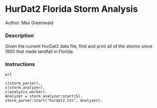 # HurDat2 Florida Storm Analysis
Author: Max Greenwald

### Description
Given the current HurDat2 data file, find and print all of
the storms since 1900 that made landfall in Florida.

### Instructions

```
erl

c(storm_parser).
c(storm_analyzer).
c(analysis_worker).
Analyzer = storm_analyzer:start(5).
storm_parser:start("hurdat2.txt", Analyzer).
```
